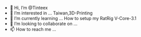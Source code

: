 - 👋 Hi, I’m @Tinteex
- 👀 I’m interested in ... Taiwan,3D-Printing
- 🌱 I’m currently learning ... How to setup my RatRig V-Core-3.1
- 💞️ I’m looking to collaborate on ...
- 📫 How to reach me ...

<!---
Tinteex/Tinteex is a ✨ special ✨ repository because its `README.md` (this file) appears on your GitHub profile.
You can click the Preview link to take a look at your changes.
--->
